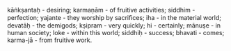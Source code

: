 kāṅkṣantaḥ - desiring; karmaṇām - of fruitive activities; siddhim - perfection; yajante - they worship by sacriﬁces; iha - in the material world; devatāḥ - the demigods; kṣipram - very quickly; hi - certainly; mānuṣe - in human society; loke - within this world; siddhiḥ - success; bhavati - comes; karma-jā - from fruitive work.